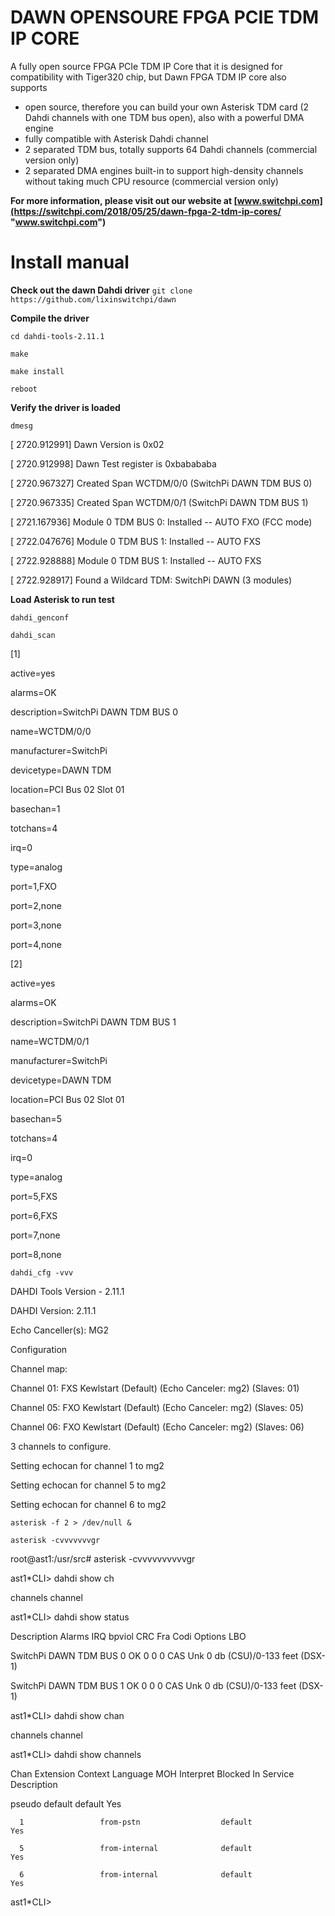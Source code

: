 # DAWN OPENSOURE FPGA PCIE TDM IP CORE
A fully open source FPGA PCIe TDM IP Core that it is designed for compatibility with Tiger320 chip, but Dawn FPGA TDM IP core also supports
- open source, therefore you can build your own Asterisk TDM card (2 Dahdi channels with one TDM bus open), also with a powerful DMA engine
-  fully compatible with Asterisk Dahdi channel
-  2 separated TDM bus, totally supports 64 Dahdi channels (commercial version only)
-  2 separated DMA engines built-in to support high-density channels without taking much CPU resource (commercial version only)

**For more information, please visit out our website at [www.switchpi.com](https://switchpi.com/2018/05/25/dawn-fpga-2-tdm-ip-cores/ "www.switchpi.com")**
# Install manual
**Check out the dawn Dahdi driver**
`git clone https://github.com/lixinswitchpi/dawn`

**Compile the driver**

`cd dahdi-tools-2.11.1`

`make`

`make install`

`reboot`

**Verify the driver is loaded**

`dmesg`

[ 2720.912991] Dawn Version is 0x02

[ 2720.912998] Dawn Test register is 0xbabababa

[ 2720.967327] Created Span WCTDM/0/0 (SwitchPi DAWN TDM BUS 0)

[ 2720.967335] Created Span WCTDM/0/1 (SwitchPi DAWN TDM BUS 1)

[ 2721.167936] Module 0 TDM BUS 0: Installed -- AUTO FXO (FCC mode)

[ 2722.047676] Module 0 TDM BUS 1: Installed -- AUTO FXS

[ 2722.928888] Module 0 TDM BUS 1: Installed -- AUTO FXS

[ 2722.928917] Found a Wildcard TDM: SwitchPi DAWN (3 modules)

**Load Asterisk to run test**

`dahdi_genconf`

`dahdi_scan`

[1]

active=yes

alarms=OK

description=SwitchPi DAWN TDM BUS 0

name=WCTDM/0/0

manufacturer=SwitchPi

devicetype=DAWN TDM

location=PCI Bus 02 Slot 01

basechan=1

totchans=4

irq=0

type=analog

port=1,FXO

port=2,none

port=3,none

port=4,none

[2]

active=yes

alarms=OK

description=SwitchPi DAWN TDM BUS 1

name=WCTDM/0/1

manufacturer=SwitchPi

devicetype=DAWN TDM

location=PCI Bus 02 Slot 01

basechan=5

totchans=4

irq=0

type=analog

port=5,FXS

port=6,FXS

port=7,none

port=8,none


`dahdi_cfg -vvv`

DAHDI Tools Version - 2.11.1

DAHDI Version: 2.11.1

Echo Canceller(s): MG2

Configuration

Channel map:

Channel 01: FXS Kewlstart (Default) (Echo Canceler: mg2) (Slaves: 01)

Channel 05: FXO Kewlstart (Default) (Echo Canceler: mg2) (Slaves: 05)

Channel 06: FXO Kewlstart (Default) (Echo Canceler: mg2) (Slaves: 06)

3 channels to configure.

Setting echocan for channel 1 to mg2

Setting echocan for channel 5 to mg2

Setting echocan for channel 6 to mg2

`asterisk -f 2 > /dev/null &`

`asterisk -cvvvvvvvgr`

root@ast1:/usr/src# asterisk -cvvvvvvvvvvgr

ast1*CLI> dahdi show ch

channels  channel   

ast1*CLI> dahdi show status 

Description                              Alarms  IRQ    bpviol CRC    Fra Codi Options  LBO

SwitchPi DAWN TDM BUS 0                  OK      0      0      0      CAS Unk           0 db (CSU)/0-133 feet (DSX-1)

SwitchPi DAWN TDM BUS 1                  OK      0      0      0      CAS Unk           0 db (CSU)/0-133 feet (DSX-1)

ast1*CLI> dahdi show chan

channels  channel   

ast1*CLI> dahdi show channels 

   Chan Extension       Context         Language   MOH Interpret        Blocked    In Service Description
   
 pseudo                 default                    default                         Yes                                        
 
      1                 from-pstn                  default                         Yes                                        
	  
      5                 from-internal              default                         Yes                                        
	  
      6                 from-internal              default                         Yes                                        
	  
ast1*CLI> 

